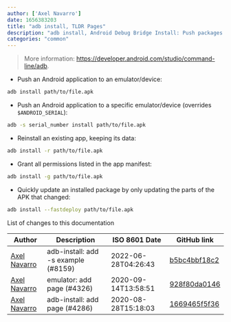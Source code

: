 ```yaml
---
author: ['Axel Navarro']
date: 1656383203
title: "adb install, TLDR Pages"
description: "adb install, Android Debug Bridge Install: Push packages to an Android emulator instance or connected Android devices."
categories: "common"
---
```

> More information: <https://developer.android.com/studio/command-line/adb>.

- Push an Android application to an emulator/device:

```bash
adb install path/to/file.apk
```

- Push an Android application to a specific emulator/device (overrides `$ANDROID_SERIAL`):

```bash
adb -s serial_number install path/to/file.apk
```

- Reinstall an existing app, keeping its data:

```bash
adb install -r path/to/file.apk
```

- Grant all permissions listed in the app manifest:

```bash
adb install -g path/to/file.apk
```

- Quickly update an installed package by only updating the parts of the APK that changed:

```bash
adb install --fastdeploy path/to/file.apk
```
List of changes to this documentation


Author | Description | ISO 8601 Date | GitHub link
------|-----|-----|-----
[Axel Navarro](mailto:navarroaxel@gmail.com) | adb-install: add -s example (#8159) | 2022-06-28T04:26:43 | [b5bc4bbf18c2](https://github.com/tldr-pages/tldr/commit/b5bc4bbf18c27db96bcdb9e565c046d562b0d32e)
[Axel Navarro](mailto:navarroaxel@gmail.com) | emulator: add page (#4326) | 2020-09-14T13:58:51 | [928f80da0146](https://github.com/tldr-pages/tldr/commit/928f80da01467fdc4e1d73a589be277d54c50ccf)
[Axel Navarro](mailto:navarroaxel@gmail.com) | adb-install: add page (#4286) | 2020-08-28T15:18:03 | [1669465f5f36](https://github.com/tldr-pages/tldr/commit/1669465f5f36ff5e3a8854f4765c35943c6ba8c6)


